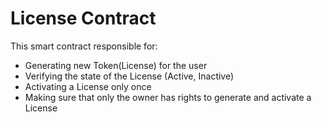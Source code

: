 # License Contract

This smart contract responsible for:
- Generating new Token(License) for the user
- Verifying the state of the License (Active, Inactive)
- Activating a License only once
- Making sure that only the owner has rights to generate and activate a License 

